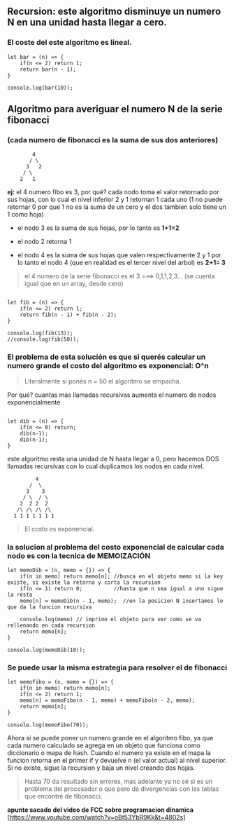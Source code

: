 
## Recursion: este algoritmo disminuye un numero N en una unidad hasta llegar a cero. 

### El coste del este algoritmo es lineal.


```
let bar = (n) => {
    if(n <= 2) return 1;
    return bar(n - 1);
}

console.log(bar(10));

```



## Algoritmo para averiguar el numero N de la serie fibonacci 
### (cada numero de fibonacci es la suma de sus dos anteriores)

```
        4
       / \
      3   2
     / \
    2   1
```

**ej:** el 4 numero fibo es 3, por qué? cada nodo toma el valor retornado por sus hojas, con lo cual el nivel inferior
2 y 1 retornan 1 cada uno (1 no puede retornar 0 por que 1 no es la suma de un cero y el dos tambien solo tiene un 1 como hoja)

- el nodo 3 es la suma de sus hojas, por lo tanto es **1+1=2**

- el nodo 2 retorna 1

- el nodo 4 es la suma de sus hojas que valen respectivamente 2 y 1 por lo tanto el nodo 4 
(que en realidad es el tercer nivel del arbol) es **2+1= 3**

>el 4 numero de la serie fibonacci es el 3  ===> 0,1,1,2,3... (se cuenta igual que en un array, desde cero)


```

let fib = (n) => {
    if(n <= 2) return 1;
    return fib(n - 1) + fib(n - 2);
}

console.log(fib(13));
//console.log(fib(50));
```


### El problema de esta solución es que si querés calcular un numero grande el costo del algoritmo es exponencial: O^n

>Literalmente si ponés n = 50 el algoritmo se empacha.

Por qué? cuantas mas llamadas recursivas aumenta el numero de nodos exponencialmente

```

let dib = (n) => {
    if(n <= 0) return;
    dib(n-1);
    dib(n-1); 
}

```

este algoritmo resta una unidad de N hasta llegar a 0, pero hacemos DOS llamadas recursivas 
con lo cual duplicamos los nodos en cada nivel.

```
         4
       /  \
      3    3
     / \  / \
    2  2 2  2
   /\ /\ /\ /\
  1 1 1 1 1 1 1
```

>El costo es exponencial.



### la solucion al problema del costo exponencial de calcular cada nodo es con la tecnica de MEMOIZACIÓN


```
let memoDib = (n, memo = {}) => {
    if(n in memo) return memo[n]; //busca en el objeto memo si la key existe, si existe la retorna y corta la recursion
    if(n <= 1) return 0;          //hasta que n sea igual a uno sigue la resta
    memo[n] = memoDib(n - 1, memo);  //en la posicion N insertamos lo que da la funcion recursiva
   
    console.log(memo) // imprimo el objeto para ver como se va rellenando en cada recursion  
    return memo[n];
}

console.log(memoDib(10));
```

### Se puede usar la misma estrategia para resolver el de fibonacci

```
let memoFibo = (n, memo = {}) => {
    if(n in memo) return memo[n];
    if(n <= 2) return 1;
    memo[n] = memoFibo(n - 1, memo) + memoFibo(n - 2, memo);
    return memo[n];
}

console.log(memoFibo(70));
```

Ahora si se puede poner un numero grande en el algoritmo fibo, ya que cada numero calculado se agrega en un objeto que funciona 
como diccionario o mapa de hash. Cuando el numero ya existe en el mapa la funcion retorna en el primer if y
devuelve n (el valor actual) al nivel superior. Si no existe, sigue la recursion y baja un nivel creando dos hojas.

>Hasta 70 da resultado sin errores, mas adelante ya no sé si es un problema del procesador o que pero da divergencias 
con las tablas que encontré de fibonacci.



**apunte sacado del video de FCC sobre programacion dinamica** [https://www.youtube.com/watch?v=oBt53YbR9Kk&t=4802s]

